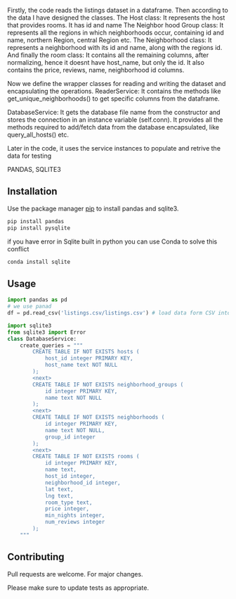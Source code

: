 Firstly, the code reads the listings dataset in a dataframe.
Then according to the data I have designed the classes.
The Host class:
It represents the host that provides rooms. It has id and name
The Neighbor hood Group class:
It represents all the regions in which neighborhoods occur, containing id and name, northern Region, central Region etc. 
The Neighborhood class:
It represents a neighborhood with its id and name, along with the regions id.
And finally the room class:
It contains all the remaining columns, after normalizing, hence it doesnt have host_name, but only the id. It also contains the price, reviews, name, neighborhood id columns.

Now we define the wrapper classes for reading and writing the dataset and encapsulating the operations.
ReaderService:
It contains the methods like get_unique_neighborhoods() to get specific columns from the dataframe.

DatabaseService:
It gets the database file name from the constructor and stores the connection in an instance variable (self.conn). It provides all the methods required to add/fetch data from the database encapsulated, like query_all_hosts() etc.

Later in the code, it uses the service instances to populate and retrive the data for testing




PANDAS, SQLITE3



## Installation




Use the package manager [pip](https://pip.pypa.io/en/stable/) to install pandas and sqlite3.

```bash
pip install pandas
pip install pysqlite
```

if you have error in Sqlite built in python you can use Conda to solve this conflict
```bash
conda install sqlite
```
## Usage

```python
import pandas as pd
# we use panad
df = pd.read_csv('listings.csv/listings.csv') # load data form CSV into df
```
```python
import sqlite3
from sqlite3 import Error
class DatabaseService:
    create_queries = """
        CREATE TABLE IF NOT EXISTS hosts (
            host_id integer PRIMARY KEY,
            host_name text NOT NULL
        );
        <next>
        CREATE TABLE IF NOT EXISTS neighborhood_groups (
            id integer PRIMARY KEY,
            name text NOT NULL
        );
        <next>
        CREATE TABLE IF NOT EXISTS neighborhoods (
            id integer PRIMARY KEY,
            name text NOT NULL,
            group_id integer
        );
        <next>
        CREATE TABLE IF NOT EXISTS rooms (
            id integer PRIMARY KEY,
            name text,
            host_id integer,
            neighborhood_id integer,
            lat text,
            lng text,
            room_type text,
            price integer,
            min_nights integer,
            num_reviews integer
        );
    """
```
## Contributing
Pull requests are welcome. For major changes.

Please make sure to update tests as appropriate.

